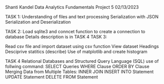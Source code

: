 Shanti Kandel
Data Analytics Fundamentals
Project 5
02/13/2023


TASK 1:
Understanding of files and text processing
Serialization with JSON
Serialization and Deserialization


TASK 2:
Load sqlite3 and conncet function to create a connection to database
Details description is in  TASK 4
TASK 3:

Read csv file and import dataset using csv function
View dataset
Headings
Desciprive statitics (describe)
Use of matplotlib and create histogram



TASK 4 
Relational Databases and Structured Query Language (SQL)
use of follwing command:
SELECT Queries
WHERE Clause
ORDER BY Clause
Merging Data from Multiple Tables: INNER JOIN
INSERT INTO Statement
UPDATE Statement
DELETE FROM Statement